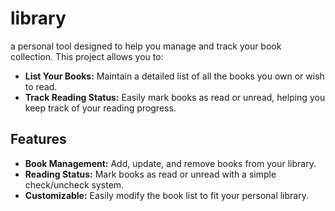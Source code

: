 # library 
 a personal tool designed to help you manage and track your book collection. This project allows you to:

- **List Your Books:** Maintain a detailed list of all the books you own or wish to read.
- **Track Reading Status:** Easily mark books as read or unread, helping you keep track of your reading progress.

## Features

- **Book Management:** Add, update, and remove books from your library.
- **Reading Status:** Mark books as read or unread with a simple check/uncheck system.
- **Customizable:** Easily modify the book list to fit your personal library.

